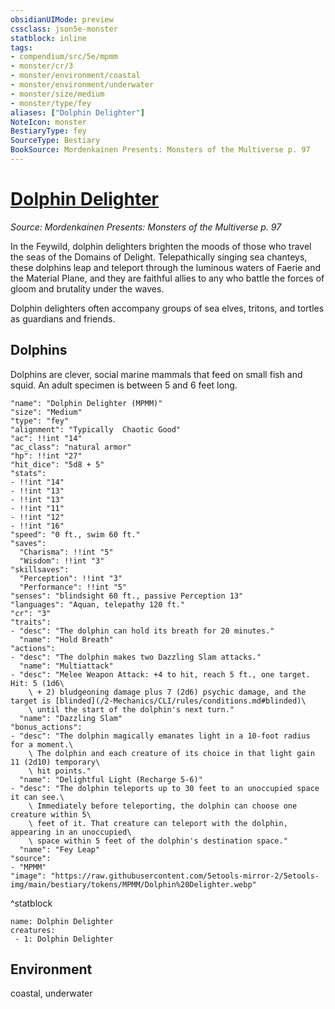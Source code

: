 ```yaml
---
obsidianUIMode: preview
cssclass: json5e-monster
statblock: inline
tags:
- compendium/src/5e/mpmm
- monster/cr/3
- monster/environment/coastal
- monster/environment/underwater
- monster/size/medium
- monster/type/fey
aliases: ["Dolphin Delighter"]
NoteIcon: monster
BestiaryType: fey
SourceType: Bestiary
BookSource: Mordenkainen Presents: Monsters of the Multiverse p. 97
---
```

# [Dolphin Delighter](2-Mechanics/CLI/bestiary/fey/dolphin-delighter-mpmm.md)
*Source: Mordenkainen Presents: Monsters of the Multiverse p. 97*  

In the Feywild, dolphin delighters brighten the moods of those who travel the seas of the Domains of Delight. Telepathically singing sea chanteys, these dolphins leap and teleport through the luminous waters of Faerie and the Material Plane, and they are faithful allies to any who battle the forces of gloom and brutality under the waves.

Dolphin delighters often accompany groups of sea elves, tritons, and tortles as guardians and friends.

## Dolphins

Dolphins are clever, social marine mammals that feed on small fish and squid. An adult specimen is between 5 and 6 feet long.

```statblock
"name": "Dolphin Delighter (MPMM)"
"size": "Medium"
"type": "fey"
"alignment": "Typically  Chaotic Good"
"ac": !!int "14"
"ac_class": "natural armor"
"hp": !!int "27"
"hit_dice": "5d8 + 5"
"stats":
- !!int "14"
- !!int "13"
- !!int "13"
- !!int "11"
- !!int "12"
- !!int "16"
"speed": "0 ft., swim 60 ft."
"saves":
  "Charisma": !!int "5"
  "Wisdom": !!int "3"
"skillsaves":
  "Perception": !!int "3"
  "Performance": !!int "5"
"senses": "blindsight 60 ft., passive Perception 13"
"languages": "Aquan, telepathy 120 ft."
"cr": "3"
"traits":
- "desc": "The dolphin can hold its breath for 20 minutes."
  "name": "Hold Breath"
"actions":
- "desc": "The dolphin makes two Dazzling Slam attacks."
  "name": "Multiattack"
- "desc": "Melee Weapon Attack: +4 to hit, reach 5 ft., one target. Hit: 5 (1d6\
    \ + 2) bludgeoning damage plus 7 (2d6) psychic damage, and the target is [blinded](/2-Mechanics/CLI/rules/conditions.md#blinded)\
    \ until the start of the dolphin's next turn."
  "name": "Dazzling Slam"
"bonus_actions":
- "desc": "The dolphin magically emanates light in a 10-foot radius for a moment.\
    \ The dolphin and each creature of its choice in that light gain 11 (2d10) temporary\
    \ hit points."
  "name": "Delightful Light (Recharge 5-6)"
- "desc": "The dolphin teleports up to 30 feet to an unoccupied space it can see.\
    \ Immediately before teleporting, the dolphin can choose one creature within 5\
    \ feet of it. That creature can teleport with the dolphin, appearing in an unoccupied\
    \ space within 5 feet of the dolphin's destination space."
  "name": "Fey Leap"
"source":
- "MPMM"
"image": "https://raw.githubusercontent.com/5etools-mirror-2/5etools-img/main/bestiary/tokens/MPMM/Dolphin%20Delighter.webp"
```
^statblock

```encounter-table
name: Dolphin Delighter
creatures:
 - 1: Dolphin Delighter
```

## Environment

coastal, underwater
